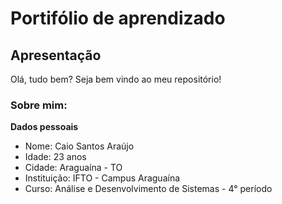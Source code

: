 # Portifólio de aprendizado

## Apresentação

Olá, tudo bem? Seja bem vindo ao meu repositório!

### Sobre mim:

**Dados pessoais**
* Nome: Caio Santos Araújo
* Idade: 23 anos
* Cidade: Araguaína - TO
* Instituição: IFTO - Campus Araguaína
* Curso: Análise e Desenvolvimento de Sistemas - 4° período

